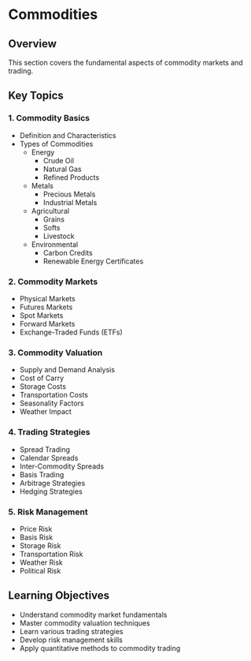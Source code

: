 # Commodities

## Overview
This section covers the fundamental aspects of commodity markets and trading.

## Key Topics

### 1. Commodity Basics
- Definition and Characteristics
- Types of Commodities
  - Energy
    - Crude Oil
    - Natural Gas
    - Refined Products
  - Metals
    - Precious Metals
    - Industrial Metals
  - Agricultural
    - Grains
    - Softs
    - Livestock
  - Environmental
    - Carbon Credits
    - Renewable Energy Certificates

### 2. Commodity Markets
- Physical Markets
- Futures Markets
- Spot Markets
- Forward Markets
- Exchange-Traded Funds (ETFs)

### 3. Commodity Valuation
- Supply and Demand Analysis
- Cost of Carry
- Storage Costs
- Transportation Costs
- Seasonality Factors
- Weather Impact

### 4. Trading Strategies
- Spread Trading
- Calendar Spreads
- Inter-Commodity Spreads
- Basis Trading
- Arbitrage Strategies
- Hedging Strategies

### 5. Risk Management
- Price Risk
- Basis Risk
- Storage Risk
- Transportation Risk
- Weather Risk
- Political Risk

## Learning Objectives
- Understand commodity market fundamentals
- Master commodity valuation techniques
- Learn various trading strategies
- Develop risk management skills
- Apply quantitative methods to commodity trading 